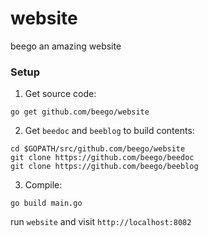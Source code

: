 # website
beego an amazing website


### Setup

1. Get source code:

```
go get github.com/beego/website
```

2. Get `beedoc` and `beeblog` to build contents:

```
cd $GOPATH/src/github.com/beego/website
git clone https://github.com/beego/beedoc
git clone https://github.com/beego/beeblog
```

3. Compile:

```
go build main.go
```

run `website` and visit `http://localhost:8082`
